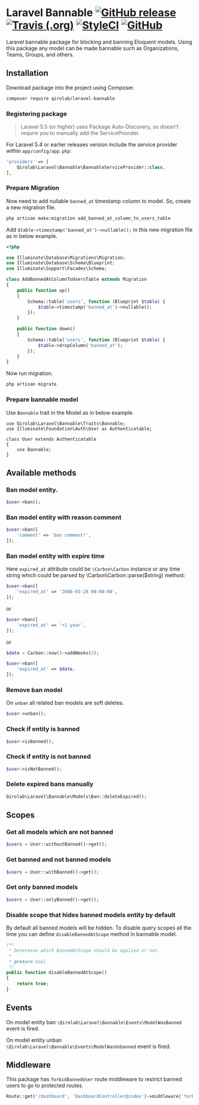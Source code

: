 # Laravel Bannable [![GitHub release](https://img.shields.io/github/release/qirolab/laravel-bannable.svg?style=flat-square)](https://github.com/qirolab/laravel-bannable) [![Travis (.org)](https://img.shields.io/travis/qirolab/laravel-bannable.svg?style=flat-square)](https://github.com/qirolab/laravel-bannable) [![StyleCI](https://github.styleci.io/repos/140012721/shield?branch=master)](https://github.styleci.io/repos/140012721) [![GitHub](https://img.shields.io/github/license/qirolab/laravel-bannable.svg)](https://github.com/qirolab/laravel-bannable)

Laravel bannable package for blocking and banning Eloquent models. Using this package any model can be made bannable such as Organizations, Teams, Groups, and others.

## Installation

Download package into the project using Composer.

```bash
composer require qirolab/laravel-bannable
```

### Registering package
> Laravel 5.5 (or higher) uses Package Auto-Discovery, so doesn't require you to manually add the ServiceProvider.

For Laravel 5.4 or earlier releases version include the service provider within `app/config/app.php`:

```php
'providers' => [
    Qirolab\Laravel\Bannable\BannableServiceProvider::class,
],
```

### Prepare Migration
Now need to add nullable `banned_at` timestamp column to model. So, create a new migration file.

```bash
php artisan make:migration add_banned_at_column_to_users_table
```

Add `$table->timestamp('banned_at')->nullable();` in this new migration file as in below example.

```php
<?php

use Illuminate\Database\Migrations\Migration;
use Illuminate\Database\Schema\Blueprint;
use Illuminate\Support\Facades\Schema;

class AddBannedAtColumnToUsersTable extends Migration
{
    public function up()
    {
        Schema::table('users', function (Blueprint $table) {
            $table->timestamp('banned_at')->nullable();
        });
    }

    public function down()
    {
        Schema::table('users', function (Blueprint $table) {
            $table->dropColumn('banned_at');
        });
    }
}
```

Now run migration.
```bash
php artisan migrate
```

### Prepare bannable model
Use `Bannable` trait in the Model as in below example.

```
use Qirolab\Laravel\Bannable\Traits\Bannable;
use Illuminate\Foundation\Auth\User as Authenticatable;

class User extends Authenticatable
{
    use Bannable;
}
```

## Available methods

### Ban model entity.
```php
$user->ban();
```

### Ban model entity with reason comment
```php
$user->ban([
    'comment' => 'ban comment!',
]);
```

### Ban model entity with expire time

Here `expired_at` attribute could be `\Carbon\Carbon` instance or any time string which could be parsed by \Carbon\Carbon::parse($string) method:
```php
$user->ban([
    'expired_at' => '2086-03-28 00:00:00',
]);
```
or

```php
$user->ban([
    'expired_at' => '+1 year',
]);
```

or

```php
$date = Carbon::now()->addWeeks(2);

$user->ban([
    'expired_at' => $date,
]);
```

### Remove ban model
On `unban` all related ban models are soft deletes.

```php
$user->unban();
```

### Check if entity is banned
```php
$user->isBanned();
```

### Check if entity is not banned
```php
$user->isNotBanned();
```

### Delete expired bans manually
```php
Qirolab\Laravel\Bannable\Models\Ban::deleteExpired();
```

## Scopes

### Get all models which are not banned
```php
$users = User::withoutBanned()->get();
```

### Get banned and not banned models
```php
$users = User::withBanned()->get();
```

### Get only banned models
```php
$users = User::onlyBanned()->get();
```

### Disable scope that hides banned models entity by default

By default all banned models will be hidden. To disable query scopes all the time you can define `disableBannedAtScope` method in bannable model.

```php
/**
 * Determine which BannedAtScope should be applied or not.
 *
 * @return bool
 */
public function disableBannedAtScope()
{
    return true;
}
```

## Events

On model entity ban `\Qirolab\Laravel\Bannable\Events\ModelWasBanned` event is fired.

On model entity unban `\Qirolab\Laravel\Bannable\Events\ModelWasUnbanned` event is fired.

## Middleware
This package has `forbidBannedUser` route middleware to restrict banned users to go to protected routes.

```php
Route::get('/dashboard', 'DashboardController@index')->middleware('forbidBannedUser');
```

